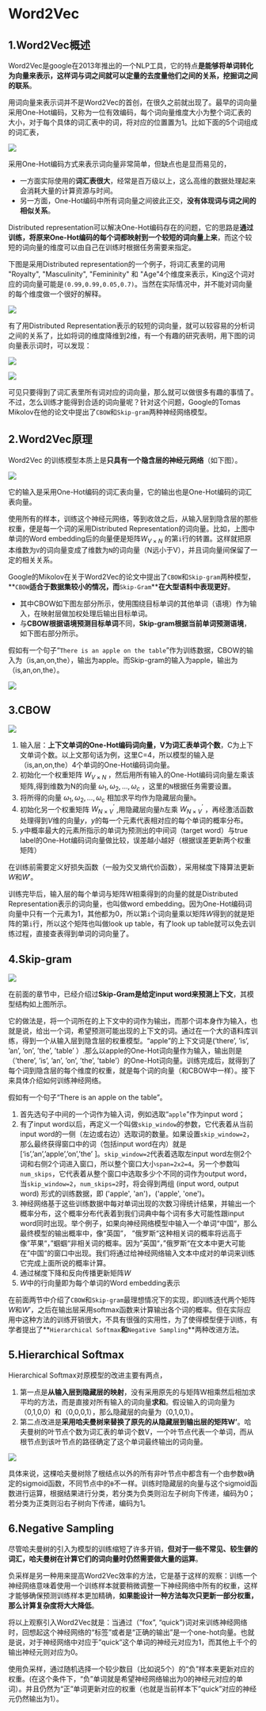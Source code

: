 # Word2Vec

## 1.Word2Vec概述

Word2Vec是google在2013年推出的一个NLP工具，它的特点**是能够将单词转化为向量来表示，这样词与词之间就可以定量的去度量他们之间的关系，挖掘词之间的联系**。

用词向量来表示词并不是Word2Vec的首创，在很久之前就出现了。最早的词向量采用One-Hot编码，又称为一位有效编码，每个词向量维度大小为整个词汇表的大小，对于每个具体的词汇表中的词，将对应的位置置为1。比如下面的5个词组成的词汇表，

![](image/image_xegDedbBm7.png)

采用One-Hot编码方式来表示词向量非常简单，但缺点也是显而易见的，

- 一方面实际使用的**词汇表很大**，经常是百万级以上，这么高维的数据处理起来会消耗大量的计算资源与时间。
- 另一方面，One-Hot编码中所有词向量之间彼此正交，**没有体现词与词之间的相似关系**。

Distributed representation可以解决One-Hot编码存在的问题，它的思路是**通过训练，将原来One-Hot编码的每个词都映射到一个较短的词向量上来**，而这个较短的词向量的维度可以由自己在训练时根据任务需要来指定。

下图是采用Distributed representation的一个例子，将词汇表里的词用 "Royalty", "Masculinity",  "Femininity" 和 "Age"4个维度来表示，King这个词对应的词向量可能是`(0.99,0.99,0.05,0.7)`。当然在实际情况中，并不能对词向量的每个维度做一个很好的解释。

![](image/image_8x5OKKQXHk.png)

有了用Distributed Representation表示的较短的词向量，就可以较容易的分析词之间的关系了，比如将词的维度降维到2维，有一个有趣的研究表明，用下图的词向量表示词时，可以发现：

![](image/image_P7NvzKzBBs.png)

![](image/image_jD259cCWll.png)

可见只要得到了词汇表里所有词对应的词向量，那么就可以做很多有趣的事情了。不过，怎么训练才能得到合适的词向量呢？针对这个问题，Google的Tomas Mikolov在他的论文中提出了`CBOW`和`Skip-gram`两种神经网络模型。

## 2.Word2Vec原理

Word2Vec 的训练模型本质上是**只具有一个隐含层的神经元网络**（如下图）。

![](image/image_khsPd3FdE0.png)

它的输入是采用One-Hot编码的词汇表向量，它的输出也是One-Hot编码的词汇表向量。

使用所有的样本，训练这个神经元网络，等到收敛之后，从输入层到隐含层的那些权重，便是每一个词的采用Distributed Representation的词向量。比如，上图中单词的Word embedding后的向量便是矩阵$W_{V×N}$ 的第`i`行的转置。这样就把原本维数为`V`的词向量变成了维数为`N`的词向量（N远小于V），并且词向量间保留了一定的相关关系。

Google的Mikolov在关于Word2Vec的论文中提出了`CBOW`和`Skip-gram`两种模型，\*\*`CBOW`****适合于数据集较小的情况，而****`Skip-Gram`\*\***在大型语料中表现更好**。

- 其中CBOW如下图左部分所示，使用围绕目标单词的其他单词（语境）作为输入，在映射层做加权处理后输出目标单词。
- 与**CBOW根据语境预测目标单词**不同，**Skip-gram根据当前单词预测语境**，如下图右部分所示。

假如有一个句子“`There is an apple on the table`”作为训练数据，CBOW的输入为（is,an,on,the），输出为apple。而Skip-gram的输入为apple，输出为（is,an,on,the）。

![](image/image_oEXNCWcnIM.png)

## **3.CBOW**

![](image/image_7LTScdZ8Fc.png)

1. 输入层：**上下文单词的One-Hot编码词向量，V为词汇表单词个数**，C为上下文单词个数。以上文那句话为例，这里C=4，所以模型的输入是（is,an,on,the）4个单词的One-Hot编码词向量。
2. 初始化一个权重矩阵 $W_{V×N}$ ，然后用所有输入的One-Hot编码词向量左乘该矩阵,得到维数为N的向量 $ω_1,ω_2,…,ω_c$ ，这里的`N`根据任务需要设置。
3. 将所得的向量 $ω_1,ω_2,…,ω_c$  相加求平均作为隐藏层向量`h`。
4. 初始化另一个权重矩阵 $W_{N×V}^{'}$ ,用隐藏层向量$h$左乘 $W_{N×V}^{'}$ ，再经激活函数处理得到$V$维的向量$y$，$y$的每一个元素代表相对应的每个单词的概率分布。
5. $y$中概率最大的元素所指示的单词为预测出的中间词（target word）与true label的One-Hot编码词向量做比较，误差越小越好（根据误差更新两个权重矩阵）

在训练前需要定义好损失函数（一般为交叉熵代价函数），采用梯度下降算法更新$W$和$W'$。

训练完毕后，输入层的每个单词与矩阵W相乘得到的向量的就是Distributed Representation表示的词向量，也叫做word embedding。因为One-Hot编码词向量中只有一个元素为1，其他都为0，所以第`i`个词向量乘以矩阵$W$得到的就是矩阵的第`i`行，所以这个矩阵也叫做look up table，有了look up table就可以免去训练过程，直接查表得到单词的词向量了。

## **4.Skip-gram**

![](image/image_5vkeXTD1a8.png)

在前面的章节中，已经介绍过**Skip-Gram是给定input word来预测上下文**，其模型结构如上图所示。

它的做法是，将一个词所在的上下文中的词作为输出，而那个词本身作为输入，也就是说，给出一个词，希望预测可能出现的上下文的词。通过在一个大的语料库训练，得到一个从输入层到隐含层的权重模型。“apple”的上下文词是(’there’,  ’is’,  ’an’,  ’on’,  ’the’,  ’table’ ）.那么以apple的One-Hot词向量作为输入，输出则是（’there’,  ’is’,  ’an’,  ’on’,  ’the’,  ’table’）的One-Hot词向量。训练完成后，就得到了每个词到隐含层的每个维度的权重，就是每个词的向量（和CBOW中一样）。接下来具体介绍如何训练神经网络。

假如有一个句子“There is an apple on the table”。

1. 首先选句子中间的一个词作为输入词，例如选取“`apple`”作为input word；
2. 有了input word以后，再定义一个叫做`skip_window`的参数，它代表着从当前input word的一侧（左边或右边）选取词的数量。如果设置`skip_window=2`，那么最终获得窗口中的词（包括input word在内）就是\[‘is’,’an’,’apple’,’on’,’the’ ]。`skip_window=2`代表着选取左input word左侧2个词和右侧2个词进入窗口，所以整个窗口大小`span=2x2=4`。另一个参数叫`num_skips`，它代表着从整个窗口中选取多少个不同的词作为output word，当`skip_window=2`，`num_skips=2`时，将会得到两组 (input word, output word) 形式的训练数据，即 ('apple', 'an')，('apple', 'one')。
3. 神经网络基于这些训练数据中每对单词出现的次数习得统计结果，并输出一个概率分布，这个概率分布代表着到我们词典中每个词有多大可能性跟input word同时出现。举个例子，如果向神经网络模型中输入一个单词“中国“，那么最终模型的输出概率中，像“英国”， ”俄罗斯“这种相关词的概率将远高于像”苹果“，”蝈蝈“非相关词的概率。因为”英国“，”俄罗斯“在文本中更大可能在”中国“的窗口中出现。我们将通过给神经网络输入文本中成对的单词来训练它完成上面所说的概率计算。
4. 通过梯度下降和反向传播更新矩阵$W$
5. $W$中的行向量即为每个单词的Word embedding表示

在前面两节中介绍了`CBOW`和`Skip-gram`最理想情况下的实现，即训练迭代两个矩阵$W$和$W’$，之后在输出层采用softmax函数来计算输出各个词的概率。但在实际应用中这种方法的训练开销很大，不具有很强的实用性，为了使得模型便于训练，有学者提出了\*\*`Hierarchical Softmax`**和**`Negative Sampling`\*\*两种改进方法。

## 5.Hierarchical Softmax

Hierarchical Softmax对原模型的改进主要有两点，

1. 第一点是**从输入层到隐藏层的映射**，没有采用原先的与矩阵W相乘然后相加求平均的方法，而是直接对所有输入的词向量**求和**。假设输入的词向量为（0,1,0,0）和（0,0,0,1），那么隐藏层的向量为（0,1,0,1）。
2. 第二点改进是**采用哈夫曼树来替换了原先的从隐藏层到输出层的矩阵W’**。哈夫曼树的叶节点个数为词汇表的单词个数V，一个叶节点代表一个单词，而从根节点到该叶节点的路径确定了这个单词最终输出的词向量。

![](image/image_jkX9FV_w5q.png)

具体来说，这棵哈夫曼树除了根结点以外的所有非叶节点中都含有一个由参数`θ`确定的sigmoid函数，不同节点中的`θ`不一样。训练时隐藏层的向量与这个sigmoid函数进行运算，根据结果进行分类，若分类为负类则沿左子树向下传递，编码为0；若分类为正类则沿右子树向下传递，编码为1。

## 6.Negative Sampling

尽管哈夫曼树的引入为模型的训练缩短了许多开销，**但对于一些不常见、较生僻的词汇，哈夫曼树在计算它们的词向量时仍然需要做大量的运算**。

负采样是另一种用来提高Word2Vec效率的方法，它是基于这样的观察：训练一个神经网络意味着使用一个训练样本就要稍微调整一下神经网络中所有的权重，这样才能够确保预测训练样本更加精确，**如果能设计一种方法每次只更新一部分权重，那么计算复杂度将大大降低**。

将以上观察引入Word2Vec就是：当通过（”fox”, “quick”)词对来训练神经网络时，回想起这个神经网络的“标签”或者是“正确的输出”是一个one-hot向量。也就是说，对于神经网络中对应于”quick”这个单词的神经元对应为1，而其他上千个的输出神经元则对应为0。

使用负采样，通过随机选择一个较少数目（比如说5个）的“负”样本来更新对应的权重。(在这个条件下，“负”单词就是希望神经网络输出为0的神经元对应的单词）。并且仍然为“正”单词更新对应的权重（也就是当前样本下”quick”对应的神经元仍然输出为1）。
